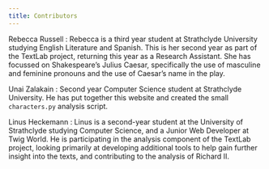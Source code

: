 ```yaml
---
title: Contributors
---
```


Rebecca Russell
: Rebecca is a third year student at Strathclyde University studying English
Literature and Spanish. This is her second year as part of the TextLab project,
returning this year as a Research Assistant. She has focussed on Shakespeare’s
Julius Caesar, specifically the use of masculine and feminine pronouns and the
use of Caesar’s name in the play.

Unai Zalakain
: Second year Computer Science student at Strathclyde University. He has put
together this website and created the small `characters.py` analysis script.

Linus Heckemann
: Linus is a second-year student at the University of Strathclyde studying
Computer Science, and a Junior Web Developer at Twig World. He is participating
in the analysis component of the TextLab project, looking primarily at developing
additional tools to help gain further insight into the texts, and contributing
to the analysis of Richard II.
